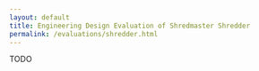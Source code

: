 ```yaml
---
layout: default
title: Engineering Design Evaluation of Shredmaster Shredder
permalink: /evaluations/shredder.html
---
```


TODO